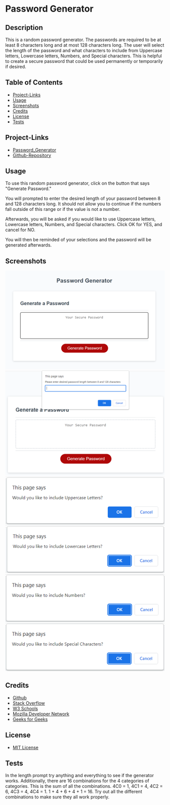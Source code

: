 # Password Generator

## Description

This is a random password generator. The passwords are required to be at least 8 characters long and at most 128 characters long. The user will select the length of the password and what characters to include from Uppercase letters, Lowercase letters, Numbers, and Special characters. This is helpful to create a secure password that could be used permanently or temporarily if desired.

## Table of Contents

- [Project-Links](#Project-Links)
- [Usage](#Usage)
- [Screenshots](#Screenshots)
- [Credits](#Credits)
- [License](#License)
- [Tests](#Tests)

## Project-Links

 - [Password_Generator](https://hvansalisbury.github.io/Password-Generator/)
 - [Github-Repository](https://github.com/hvansalisbury/Password-Generator/)

## Usage

To use this random password generator, click on the button that says "Generate Password."

You will prompted to enter the desired length of your password between 8 and 128 characters long. It should not allow you to continue if the numbers fall outside of this range or if the value is not a number.

Afterwards, you will be asked if you would like to use Uppercase letters, Lowercase letters, Numbers, and Special characters. Click OK for YES, and cancel for NO.

You will then be reminded of your selections and the password will be generated afterwards.

## Screenshots

![Site](Assets/images/screenshot-1.png)
![Length-Prompt](Assets/images/screenshot-2.png)
![Uppercase](Assets/images/screenshot-3.png)
![Lowercase](Assets/images/screenshot-4.png)
![Numbers](Assets/images/screenshot-5.png)
![Special-Characters](Assets/images/screenshot-6.png)

## Credits

 - [Github](https://github.com/hvansalisbury/Password-Generator)
 - [Stack Overflow](https://stackoverflow.com)
 - [W3 Schools](https://www.w3schools.com/)
 - [Mozilla Developer Network](https://developer.mozilla.org/en-US/)
 - [Geeks for Geeks](https://www.geeksforgeeks.org)

## License

 - [MIT License](https://choosealicense.com/licenses/mit/)

## Tests

In the length prompt try anything and everything to see if the generator works. Additionally, there are 16 combinations for the 4 categories of categories. This is the sum of all the combinations. 4C0 = 1, 4C1 = 4, 4C2 = 6, 4C3 = 4, 4C4 = 1. 1 + 4 + 6 + 4 + 1 = 16. Try out all the different combinations to make sure they all work properly. 